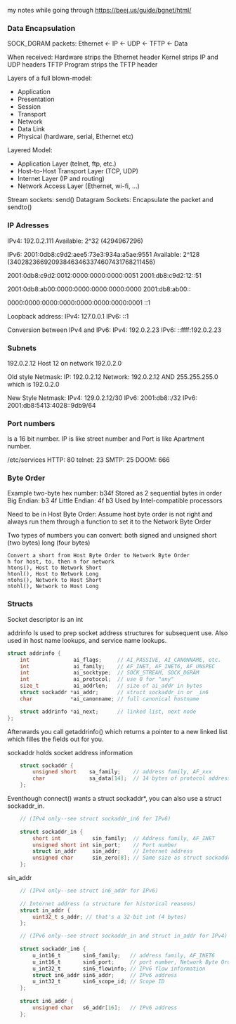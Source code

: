 my notes while going through 
https://beej.us/guide/bgnet/html/

### Data Encapsulation

SOCK_DGRAM packets: 
Ethernet <- IP <- UDP <- TFTP <- Data

When received: 
    Hardware strips the Ethernet header
    Kernel strips IP and UDP headers
    TFTP Program strips the TFTP header

Layers of a full blown-model:
* Application
* Presentation
* Session
* Transport
* Network
* Data Link
* Physical (hardware, serial, Ethernet etc)


Layered Model:
* Application Layer (telnet, ftp, etc.)
* Host-to-Host Transport Layer (TCP, UDP)
* Internet Layer (IP and routing)
* Network Access Layer (Ethernet, wi-fi, ...)


Stream sockets: send()
Datagram Sockets: Encapsulate the packet and sendto()

### IP Adresses

IPv4: 192.0.2.111 
Available: 2^32 (4294967296)

IPv6: 2001:0db8:c9d2:aee5:73e3:934a:a5ae:9551 
Available: 2^128 (340282366920938463463374607431768211456)

2001:0db8:c9d2:0012:0000:0000:0000:0051
2001:db8:c9d2:12::51

2001:0db8:ab00:0000:0000:0000:0000:0000
2001:db8:ab00::

0000:0000:0000:0000:0000:0000:0000:0001
::1

Loopback address:
    IPv4: 127.0.0.1
    IPv6: ::1

Conversion between IPv4 and IPv6:
    IPv4:        192.0.2.23
    IPv6: ::ffff:192.0.2.23

    
### Subnets

192.0.2.12
Host 12 on network 192.0.2.0

Old style Netmask:
    IP: 192.0.2.12
    Network: 192.0.2.12 AND 255.255.255.0 which is 192.0.2.0

New Style Netmask:
    IPv4: 129.0.2.12/30
    IPv6: 2001:db8::/32
    IPv6: 2001:db8:5413:4028::9db9/64

### Port numbers

Is a 16 bit number.
IP is like street number and Port is like Apartment number.

/etc/services
HTTP: 80
telnet: 23
SMTP: 25
DOOM: 666

### Byte Order

Example two-byte hex number: b34f
Stored as 2 sequential bytes in order
Big Endian: b3 4f
Little Endian: 4f b3
    Used by Intel-compatible processors

Need to be in Host Byte Order:
    Assume host byte order is not right and always run them
    through a function to set it to the Network Byte Order

Two types of numbers you can convert:
    both signed and unsigned
    short (two bytes)
    long  (four bytes)

    Convert a short from Host Byte Order to Network Byte Order
    h for host, to, then n for network
    htons(), Host to Network Short
    htonl(), Host to Network Long
    ntohs(), Network to Host Short
    ntohl(), Network to Host Long
    

### Structs

Socket descriptor is an int
    
addrinfo
Is used to prep socket address structures for subsequent use.
Also used in host name lookups, and service name lookups.
```c
struct addrinfo {
	int              ai_flags;     // AI_PASSIVE, AI_CANONNAME, etc.
	int              ai_family;    // AF_INET, AF_INET6, AF_UNSPEC
	int              ai_socktype;  // SOCK_STREAM, SOCK_DGRAM
	int              ai_protocol;  // use 0 for "any"
	size_t           ai_addrlen;   // size of ai_addr in bytes
	struct sockaddr *ai_addr;      // struct sockaddr_in or _in6
	char            *ai_canonname; // full canonical hostname

	struct addrinfo *ai_next;      // linked list, next node
};
```
Afterwards you call getaddrinfo() which returns a pointer to a new 
linked list which filles the fields out for you.

sockaddr holds socket address information
```c 
    struct sockaddr {
        unsigned short    sa_family;    // address family, AF_xxx
        char              sa_data[14];  // 14 bytes of protocol address
    }; 
```

Eventhough connect() wants a struct sockaddr*, you can also use
a struct sockaddr_in.
```c 
    // (IPv4 only--see struct sockaddr_in6 for IPv6)
    
    struct sockaddr_in {
        short int          sin_family;  // Address family, AF_INET
        unsigned short int sin_port;    // Port number
        struct in_addr     sin_addr;    // Internet address
        unsigned char      sin_zero[8]; // Same size as struct sockaddr
    };
```

sin_addr 
```c
    // (IPv4 only--see struct in6_addr for IPv6)
    
    // Internet address (a structure for historical reasons)
    struct in_addr {
        uint32_t s_addr; // that's a 32-bit int (4 bytes)
    };
```

```c
    // (IPv6 only--see struct sockaddr_in and struct in_addr for IPv4)
    
    struct sockaddr_in6 {
        u_int16_t       sin6_family;   // address family, AF_INET6
        u_int16_t       sin6_port;     // port number, Network Byte Order
        u_int32_t       sin6_flowinfo; // IPv6 flow information
        struct in6_addr sin6_addr;     // IPv6 address
        u_int32_t       sin6_scope_id; // Scope ID
    };
    
    struct in6_addr {
        unsigned char   s6_addr[16];   // IPv6 address
    };
```
